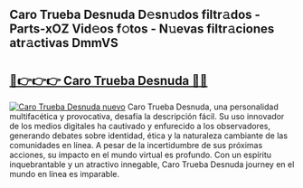 ## Caro Trueba Desnuda D𝚎sn𝚞dos filtr𝚊dos - Parts-xOZ Vid𝚎os f𝚘tos - N𝚞evas filtr𝚊ciones atr𝚊ctivas DmmVS

# <h2><a href="http://mb81as.tromn.icu/?c=Caro+Trueba+Desnuda">🔗👉👉👉 Caro Trueba Desnuda 🔗🔗</a></h2>

[![Caro Trueba Desnuda nuevo](https://i.imgur.com/pEAQMta.gif)](http://mb81as.tromn.icu/?c=Caro+Trueba+Desnuda)
Caro Trueba Desnuda, una personalidad multifacética y provocativa, desafía la descripción fácil. Su uso innovador de los medios digitales ha cautivado y enfurecido a los observadores, generando debates sobre identidad, ética y la naturaleza cambiante de las comunidades en línea. A pesar de la incertidumbre de sus próximas acciones, su impacto en el mundo virtual es profundo. Con un espíritu inquebrantable y un atractivo innegable, Caro Trueba Desnuda journey en el mundo en línea es imparable.
